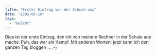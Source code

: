 ```yaml
---
title: "Erster Eintrag von der Schule aus"
date: "2002-08-16"
tags:
  - "Gelebt"
---
```


Dies ist der erste Eintrag, den ich von meinem Rechner in der Schule aus mache. Puh, das war ein Kampf. Mit anderen Worten: jetzt kann ich den ganzen Tag bloggen … ;-)
